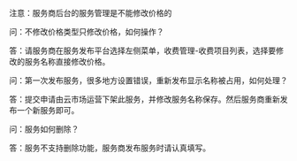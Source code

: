 注意：服务商后台的服务管理是不能修改价格的



问：不修改价格类型只修改价格，如何操作？

答：请服务商在服务发布平台选择左侧菜单，收费管理-收费项目列表，选择要修改的服务名称直接修改价格。



问：第一次发布服务，很多地方设置错误，重新发布显示名称被占用，如何处理？

答：提交申请由云市场运营下架此服务，并修改服务名称保存。然后服务商重新发布一个新服务即可。



问：服务如何删除？

答：服务不支持删除功能，服务商发布服务时请认真填写。
